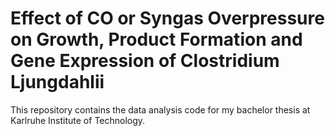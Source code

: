 # Effect of CO or Syngas Overpressure on Growth, Product Formation and Gene Expression of Clostridium Ljungdahlii

This repository contains the data analysis code for my bachelor thesis at Karlruhe Institute of Technology.
